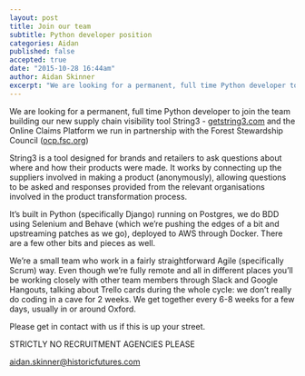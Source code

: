 ```yaml
---
layout: post
title: Join our team
subtitle: Python developer position
categories: Aidan
published: false
accepted: true
date: "2015-10-28 16:44am"
author: Aidan Skinner
excerpt: "We are looking for a permanent, full time Python developer to join the team building our new supply chain visibility tool String3"
---
```


We are looking for a permanent, full time Python developer to join the team building our new supply chain visibility tool String3 - [getstring3.com](getstring3.com) and the Online Claims Platform we run in partnership with the Forest Stewardship Council ([ocp.fsc.org](ocp.fsc.org))

String3 is a tool designed for brands and retailers to ask questions about where and how their products were made. It works by connecting up the suppliers involved in making a product (anonymously), allowing questions to be asked and responses provided from the relevant organisations involved in the product transformation process.

It’s built in Python (specifically Django) running on Postgres, we do BDD using Selenium and Behave (which we’re pushing the edges of a bit and upstreaming patches as we go), deployed to AWS through Docker. There are a few other bits and pieces as well. 

We’re a small team who work in a fairly straightforward Agile (specifically Scrum) way. Even though we’re fully remote and all in different places you’ll be working closely with other team members through Slack and Google Hangouts, talking about Trello cards during the whole cycle: we don’t really do coding in a cave for 2 weeks. We get together every 6-8 weeks for a few days, usually in or around Oxford. 

Please get in contact with us if this is up your street.

STRICTLY NO RECRUITMENT AGENCIES PLEASE

aidan.skinner@historicfutures.com
